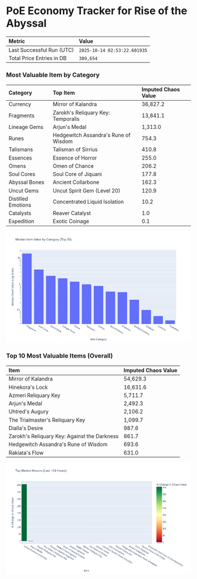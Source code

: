 # PoE Economy Tracker for Rise of the Abyssal

<!-- START_MAINTENANCE -->
| Metric | Value |
|:---|:---|
| Last Successful Run (UTC) | `2025-10-14 02:53:22.601935` |
| Total Price Entries in DB | `309,654` |

<!-- END_MAINTENANCE -->

<!-- START_DATAFRAME_DEBUG -->
<!-- END_DATAFRAME_DEBUG -->

<!-- START_CATEGORY_ANALYSIS -->
### Most Valuable Item by Category
| Category | Top Item | Imputed Chaos Value |
| :--- | :--- | :--- |
| Currency | Mirror of Kalandra | 36,827.2 |
| Fragments | Zarokh's Reliquary Key: Temporalis | 13,841.1 |
| Lineage Gems | Arjun's Medal | 1,313.0 |
| Runes | Hedgewitch Assandra's Rune of Wisdom | 754.3 |
| Talismans | Talisman of Sirrius | 410.8 |
| Essences | Essence of Horror | 255.0 |
| Omens | Omen of Chance | 206.2 |
| Soul Cores | Soul Core of Jiquani | 177.8 |
| Abyssal Bones | Ancient Collarbone | 162.3 |
| Uncut Gems | Uncut Spirit Gem (Level 20) | 120.9 |
| Distilled Emotions | Concentrated Liquid Isolation | 10.2 |
| Catalysts | Reaver Catalyst | 1.0 |
| Expedition | Exotic Coinage | 0.1 |


![Category Analysis Chart](charts/category_analysis.png)
<!-- END_ANALYSIS -->

<!-- START_ANALYSIS -->
### Top 10 Most Valuable Items (Overall)
| Item | Imputed Chaos Value |
| :--- | :--- |
| Mirror of Kalandra | 54,629.3 |
| Hinekora's Lock | 16,631.6 |
| Azmeri Reliquary Key | 5,711.7 |
| Arjun's Medal | 2,492.3 |
| Uhtred's Augury | 2,106.2 |
| The Trialmaster's Reliquary Key | 1,099.7 |
| Dialla's Desire | 987.6 |
| Zarokh's Reliquary Key: Against the Darkness | 861.7 |
| Hedgewitch Assandra's Rune of Wisdom | 693.6 |
| Rakiata's Flow | 631.0 |


![Market Movers Chart](charts/market_movers.png)
<!-- END_ANALYSIS -->
